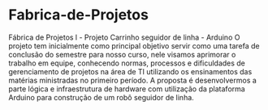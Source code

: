 # Fabrica-de-Projetos
Fábrica de Projetos l - Projeto Carrinho seguidor de linha - Arduino 
O projeto tem inicialmente como principal objetivo servir como uma tarefa de conclusão do semestre para nosso curso, nele visamos aprimorar o trabalho em equipe, conhecendo normas, processos e dificuldades de gerenciamento de projetos na área de TI utilizando os ensinamentos das matérias ministradas no primeiro período. 
A proposta é desenvolvermos a parte lógica e infraestrutura de hardware com utilização da plataforma Arduino para construção de um robô seguidor de linha.
